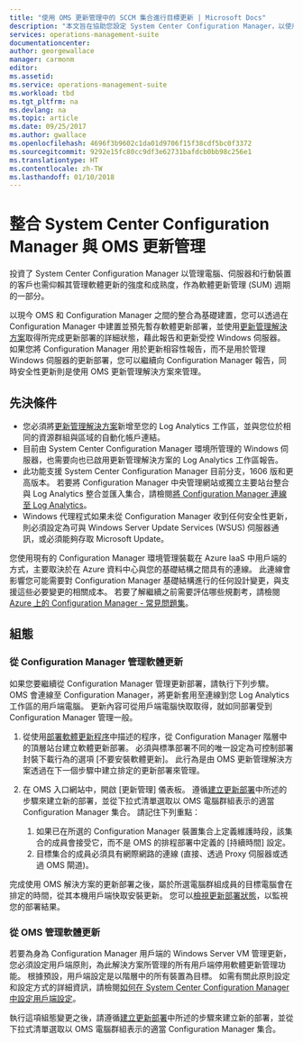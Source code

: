 ```yaml
---
title: "使用 OMS 更新管理中的 SCCM 集合進行目標更新 | Microsoft Docs"
description: "本文旨在協助您設定 System Center Configuration Manager，以使用此解決方案來管理 SCCM 受控電腦的更新。"
services: operations-management-suite
documentationcenter: 
author: georgewallace
manager: carmonm
editor: 
ms.assetid: 
ms.service: operations-management-suite
ms.workload: tbd
ms.tgt_pltfrm: na
ms.devlang: na
ms.topic: article
ms.date: 09/25/2017
ms.author: gwallace
ms.openlocfilehash: 4696f3b9602c1da01d9706f15f38cdf5bc0f3372
ms.sourcegitcommit: 9292e15fc80cc9df3e62731bafdcb0bb98c256e1
ms.translationtype: HT
ms.contentlocale: zh-TW
ms.lasthandoff: 01/10/2018
---
```

# <a name="integrate-system-center-configuration-manager-with-oms-update-management"></a>整合 System Center Configuration Manager 與 OMS 更新管理

投資了 System Center Configuration Manager 以管理電腦、伺服器和行動裝置的客戶也需仰賴其管理軟體更新的強度和成熟度，作為軟體更新管理 (SUM) 週期的一部分。  

以現今 OMS 和 Configuration Manager 之間的整合為基礎建置，您可以透過在 Configuration Manager 中建置並預先暫存軟體更新部署，並使用[更新管理解決方案](../operations-management-suite/oms-solution-update-management.md)取得所完成更新部署的詳細狀態，藉此報告和更新受控 Windows 伺服器。 如果您將 Configuration Manager 用於更新相容性報告，而不是用於管理 Windows 伺服器的更新部署，您可以繼續向 Configuration Manager 報告，同時安全性更新則是使用 OMS 更新管理解決方案來管理。

## <a name="prerequisites"></a>先決條件

* 您必須將[更新管理解決方案](../operations-management-suite/oms-solution-update-management.md)新增至您的 Log Analytics 工作區，並與您位於相同的資源群組與區域的自動化帳戶連結。   
* 目前由 System Center Configuration Manager 環境所管理的 Windows 伺服器，也需要向也已啟用更新管理解決方案的 Log Analytics 工作區報告。  
* 此功能支援 System Center Configuration Manager 目前分支，1606 版和更高版本。  若要將 Configuration Manager 中央管理網站或獨立主要站台整合與 Log Analytics 整合並匯入集合，請檢閱[將 Configuration Manager 連線至 Log Analytics](../log-analytics/log-analytics-sccm.md)。  
* Windows 代理程式如果未從 Configuration Manager 收到任何安全性更新，則必須設定為可與 Windows Server Update Services (WSUS) 伺服器通訊，或必須能夠存取 Microsoft Update。   

您使用現有的 Configuration Manager 環境管理裝載在 Azure IaaS 中用戶端的方式，主要取決於在 Azure 資料中心與您的基礎結構之間具有的連線。 此連線會影響您可能需要對 Configuration Manager 基礎結構進行的任何設計變更，與支援這些必要變更的相關成本。  若要了解繼續之前需要評估哪些規劃考，請檢閱 [Azure 上的 Configuration Manager - 常見問題集](https://docs.microsoft.com/sccm/core/understand/configuration-manager-on-azure#networking)。    

## <a name="configuration"></a>組態

### <a name="manage-software-updates-from-configuration-manager"></a>從 Configuration Manager 管理軟體更新 

如果您要繼續從 Configuration Manager 管理更新部署，請執行下列步驟。  OMS 會連線至 Configuration Manager，將更新套用至連線到您 Log Analytics 工作區的用戶端電腦。 更新內容可從用戶端電腦快取取得，就如同部署受到 Configuration Manager 管理一般。  

1. 從使用[部署軟體更新程序](https://docs.microsoft.com/sccm/sum/deploy-use/deploy-software-updates)中描述的程序，從 Configuration Manager 階層中的頂層站台建立軟體更新部署。  必須與標準部署不同的唯一設定為可控制部署封裝下載行為的選項 [不要安裝軟體更新]。 此行為是由 OMS 更新管理解決方案透過在下一個步驟中建立排定的更新部署來管理。  

1. 在 OMS 入口網站中，開啟 [更新管理] 儀表板。  遵循[建立更新部署](../operations-management-suite/oms-solution-update-management.md#creating-an-update-deployment)中所述的步驟來建立新的部署，並從下拉式清單選取以 OMS 電腦群組表示的適當 Configuration Manager 集合。  請記住下列重點：
    1. 如果已在所選的 Configuration Manager 裝置集合上定義維護時段，該集合的成員會接受它，而不是 OMS 的排程部署中定義的 [持續時間] 設定。
    1. 目標集合的成員必須具有網際網路的連線 (直接、透過 Proxy 伺服器或透過 OMS 閘道)。  

完成使用 OMS 解決方案的更新部署之後，屬於所選電腦群組成員的目標電腦會在排定的時間，從其本機用戶端快取安裝更新。  您可以[檢視更新部署狀態](../operations-management-suite/oms-solution-update-management.md#viewing-update-deployments)，以監視您的部署結果。  


### <a name="manage-software-updates-from-oms"></a>從 OMS 管理軟體更新

若要為身為 Configuration Manager 用戶端的 Windows Server VM 管理更新，您必須設定用戶端原則，為此解決方案所管理的所有用戶端停用軟體更新管理功能。  根據預設，用戶端設定是以階層中的所有裝置為目標。  如需有關此原則設定和設定方式的詳細資訊，請檢閱[如何在 System Center Configuration Manager 中設定用戶端設定](https://docs.microsoft.com/sccm/core/clients/deploy/configure-client-settings)。  

執行這項組態變更之後，請遵循[建立更新部署](../operations-management-suite/oms-solution-update-management.md#creating-an-update-deployment)中所述的步驟來建立新的部署，並從下拉式清單選取以 OMS 電腦群組表示的適當 Configuration Manager 集合。 


